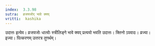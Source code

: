 ```yaml
---
index:  3.3.98
sutra:  व्रजयजोर् भावे क्यप्
vritti:  kashika 
---
```


उदात्तः इत्येव। व्रजयजोः धात्वोः स्त्रीलिङ्गे भावे क्यप् प्रत्ययो भवति उदात्तः। क्तिनो ऽपवादः। व्रज्या। इज्या। पित्करणम् उत्तरत्र तुगर्थम्।

